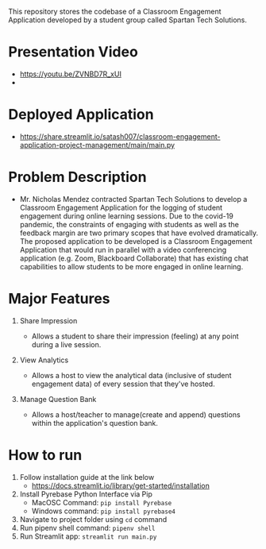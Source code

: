 This repository stores the codebase of a Classroom Engagement Application developed by a student group called Spartan Tech Solutions. 

# Presentation Video
  - https://youtu.be/ZVNBD7R_xUI
  - 
# Deployed Application
   - https://share.streamlit.io/satash007/classroom-engagement-application-project-management/main/main.py

# Problem Description
- Mr. Nicholas Mendez contracted Spartan Tech Solutions to develop a Classroom Engagement Application for the logging of student engagement during online learning sessions. Due to the covid-19 pandemic, the constraints of engaging with students as well as the feedback margin are two primary scopes that have evolved dramatically. The proposed application to be developed is a Classroom Engagement Application that would run in parallel with a video conferencing application (e.g. Zoom, Blackboard Collaborate) that has existing chat capabilities to allow students to be more engaged in online learning. ​

# Major Features​

1. Share Impression ​
   - Allows a student to share their impression (feeling) at any point during a live session.​

2. View Analytics ​
   - Allows a host to view the analytical data (inclusive of student engagement data) of every session that they've hosted.​

3. Manage Question Bank​
   - Allows a host/teacher to manage(create and append) questions within the application's question bank.​

# How to run
1. Follow installation guide at the link below
    - https://docs.streamlit.io/library/get-started/installation
2. Install Pyrebase Python Interface via Pip
    - MacOSC Command: `pip install Pyrebase`
    - Windows command: `pip install pyrebase4`
3. Navigate to project folder using `cd` command
4. Run pipenv shell command: `pipenv shell`
5. Run Streamlit app: `streamlit run main.py`
